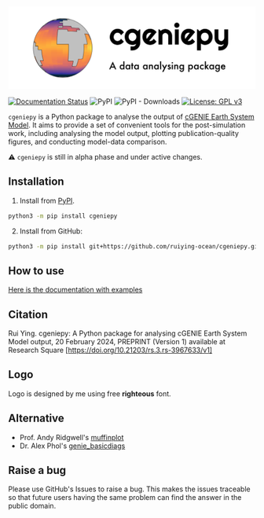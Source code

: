 <p align="center">
  <img src="logo.png"/>
</p>

[![Documentation Status](https://readthedocs.org/projects/cgeniepy/badge/?version=latest)](https://cgeniepy.readthedocs.io/en/latest/?badge=latest)
![PyPI](https://img.shields.io/pypi/v/PACKAGE?label=pypi%20cgeniepy)
![PyPI - Downloads](https://img.shields.io/pypi/dm/cgeniepy)
[![License: GPL v3](https://img.shields.io/badge/License-GPL%20v3-blue.svg)](https://www.gnu.org/licenses/gpl-3.0)

`cgeniepy` is a Python package to analyse the output of [cGENIE Earth System Model](https://www.seao2.info/mymuffin.html). It aims to provide a set of convenient tools for the post-simulation work, including analysing the model output, plotting publication-quality figures, and conducting model-data comparison.

⚠ `cgeniepy` is still in alpha phase and under active changes.



## Installation

1. Install from [PyPI](https://pypi.org/project/cgeniepy/).

```bash
python3 -m pip install cgeniepy
```

2. Install from GitHub:

```bash
python3 -m pip install git+https://github.com/ruiying-ocean/cgeniepy.git@master
```

## How to use

[Here is the documentation with examples](https://cgeniepy.readthedocs.io/en/latest/)

## Citation

Rui Ying. cgeniepy: A Python package for analysing cGENIE Earth System Model output, 20 February 2024, PREPRINT (Version 1) available at Research Square [https://doi.org/10.21203/rs.3.rs-3967633/v1]

## Logo

Logo is designed by me using free **righteous** font.

## Alternative
* Prof. Andy Ridgwell's [muffinplot](https://github.com/derpycode/muffinplot)
* Dr. Alex Phol's [genie_basicdiags](https://github.com/alexpohl/genie_basicdiags/)

## Raise a bug

Please use GitHub's Issues to raise a bug. This makes the issues traceable so that future users having the same problem can find the answer in the public domain.
